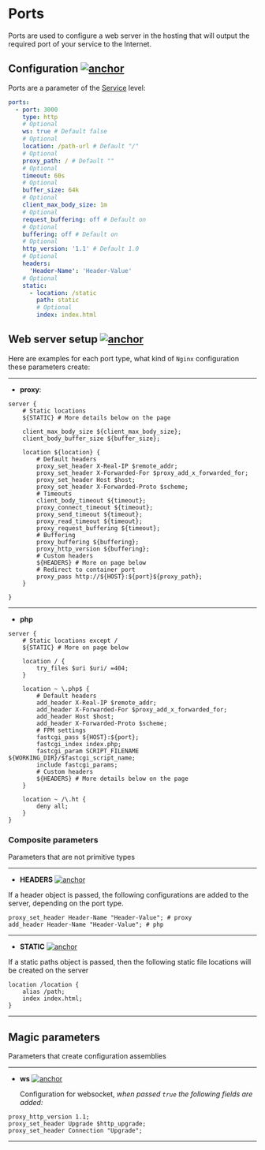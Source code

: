 # Ports

Ports are used to configure a web server in the hosting that will output the required port of your service to the Internet.

## Configuration [![anchor](https://conhos.ru/images/icons/link.svg)](#config)

Ports are a parameter of the [Service](./ConfigFile.md#services) level:

```yml
ports:
  - port: 3000
    type: http
    # Optional
    ws: true # Default false
    # Optional
    location: /path-url # Default "/"
    # Optional
    proxy_path: / # Default ""
    # Optional
    timeout: 60s
    # Optional
    buffer_size: 64k
    # Optional
    client_max_body_size: 1m
    # Optional
    request_buffering: off # Default on
    # Optional
    buffering: off # Default on
    # Optional
    http_version: '1.1' # Default 1.0
    # Optional
    headers:
      'Header-Name': 'Header-Value'
    # Optional
    static:
      - location: /static
        path: static
        # Optional
        index: index.html
```

## Web server setup [![anchor](https://conhos.ru/images/icons/link.svg)](#web-server)

Here are examples for each port type, what kind of `Nginx` configuration these parameters create:

---

- ​​**proxy**:

```nginx
server {
    # Static locations
    ${STATIC} # More details below on the page

    client_max_body_size ${client_max_body_size};
    client_body_buffer_size ${buffer_size};

    location ${location} {
        # Default headers
        proxy_set_header X-Real-IP $remote_addr;
        proxy_set_header X-Forwarded-For $proxy_add_x_forwarded_for;
        proxy_set_header Host $host;
        proxy_set_header X-Forwarded-Proto $scheme;
        # Timeouts
        client_body_timeout ${timeout};
        proxy_connect_timeout ${timeout};
        proxy_send_timeout ${timeout};
        proxy_read_timeout ${timeout};
        proxy_request_buffering ${timeout};
        # Buffering
        proxy_buffering ${buffering};
        proxy_http_version ${buffering};
        # Custom headers
        ${HEADERS} # More on page below
        # Redirect to container port
        proxy_pass http://${HOST}:${port}${proxy_path};
    }

}
```

---

- ​​**php**

```nginx
server {
    # Static locations except /
    ${STATIC} # More on page below

    location / {
        try_files $uri $uri/ =404;
    }

    location ~ \.php$ {
        # Default headers
        add_header X-Real-IP $remote_addr;
        add_header X-Forwarded-For $proxy_add_x_forwarded_for;
        add_header Host $host;
        add_header X-Forwarded-Proto $scheme;
        # FPM settings
        fastcgi_pass ${HOST}:${port};
        fastcgi_index index.php;
        fastcgi_param SCRIPT_FILENAME ${WORKING_DIR}/$fastcgi_script_name;
        include fastcgi_params;
        # Custom headers
        ${HEADERS} # More details below on the page
    }

    location ~ /\.ht {
        deny all;
    }
}
```

### Composite parameters

Parameters that are not primitive types

---

- ​​**HEADERS** [![anchor](https://conhos.ru/images/icons/link.svg)](#web-headers)

If a header object is passed, the following configurations are added to the server, depending on the port type.

```nginx
proxy_set_header Header-Name "Header-Value"; # proxy
add_header Header-Name "Header-Value"; # php
```

---

- ​​**STATIC** [![anchor](https://conhos.ru/images/icons/link.svg)](#web-static)

If a static paths object is passed, then the following static file locations will be created on the server

```nginx
location /location {
    alias /path;
    index index.html;
}
```

---

## Magic parameters

Parameters that create configuration assemblies

---

- ​​**ws** [![anchor](https://conhos.ru/images/icons/link.svg)](#web-socket)

  Configuration for websocket, _when passed `true` the following fields are added:_

```nginx
proxy_http_version 1.1;
proxy_set_header Upgrade $http_upgrade;
proxy_set_header Connection "Upgrade";

```

---
